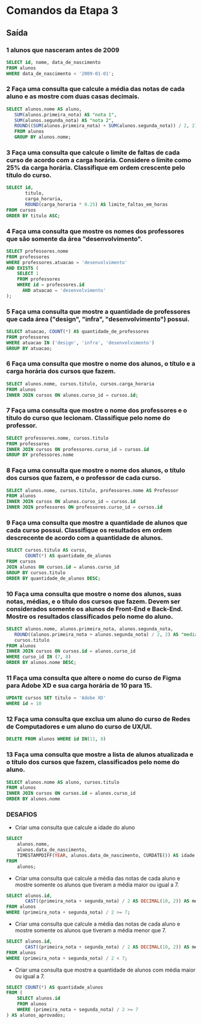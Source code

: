 # Comandos da Etapa 3

## Saída

### 1 alunos que nasceram antes de 2009
```sql
SELECT id, nome, data_de_nascimento
FROM alunos
WHERE data_de_nascimento < '2009-01-01';
```

### 2 Faça uma consulta que calcule a média das notas de cada aluno e as mostre com duas casas decimais.

```sql
SELECT alunos.nome AS aluno,
   SUM(alunos.primeira_nota) AS "nota 1",
   SUM(alunos.segunda_nota) AS "nota 2",
   ROUND((SUM(alunos.primeira_nota) + SUM(alunos.segunda_nota)) / 2, 2) AS "media"
   FROM alunos
   GROUP BY alunos.nome;
```

### 3 Faça uma consulta que calcule o limite de faltas de cada curso de acordo com a carga horária. Considere o limite como 25% da carga horária. Classifique em ordem crescente pelo título do curso.

```sql
SELECT id,
       titulo,
       carga_horaria,
       ROUND(carga_horaria * 0.25) AS limite_faltas_em_horas
FROM cursos
ORDER BY titulo ASC;
```

### 4 Faça uma consulta que mostre os nomes dos professores que são somente da área "desenvolvimento".

```sql
SELECT professores.nome
FROM professores
WHERE professores.atuacao = 'desenvolvimento'
AND EXISTS (
    SELECT 1
    FROM professores
    WHERE id = professores.id
      AND atuacao = 'desenvolvimento'
);

```

### 5 Faça uma consulta que mostre a quantidade de professores que cada área ("design", "infra", "desenvolvimento") possui.

```sql
SELECT atuacao, COUNT(*) AS quantidade_de_professores
FROM professores
WHERE atuacao IN ('design', 'infra', 'desenvolvimento')
GROUP BY atuacao;
```

### 6 Faça uma consulta que mostre o nome dos alunos, o título e a carga horária dos cursos que fazem.

```sql
SELECT alunos.nome, cursos.titulo, cursos.carga_horaria 
FROM alunos 
INNER JOIN cursos ON alunos.curso_id = cursos.id;
```

### 7 Faça uma consulta que mostre o nome dos professores e o título do curso que lecionam. Classifique pelo nome do professor.

```sql
SELECT professores.nome, cursos.titulo 
FROM professores
INNER JOIN cursos ON professores.curso_id = cursos.id
GROUP BY professores.nome
```

### 8 Faça uma consulta que mostre o nome dos alunos, o título dos cursos que fazem, e o professor de cada curso.

```sql
SELECT alunos.nome, cursos.titulo, professores.nome AS Professor
FROM alunos
INNER JOIN cursos ON alunos.curso_id = cursos.id
INNER JOIN professores ON professores.curso_id = cursos.id
```

### 9 Faça uma consulta que mostre a quantidade de alunos que cada curso possui. Classifique os resultados em ordem descrecente de acordo com a quantidade de alunos.

```sql
SELECT cursos.titulo AS curso,
       COUNT(*) AS quantidade_de_alunos
FROM cursos
JOIN alunos ON cursos.id = alunos.curso_id
GROUP BY cursos.titulo
ORDER BY quantidade_de_alunos DESC;
```

### 10 Faça uma consulta que mostre o nome dos alunos, suas notas, médias, e o título dos cursos que fazem. Devem ser considerados somente os alunos de Front-End e Back-End. Mostre os resultados classificados pelo nome do aluno.

```sql
SELECT alunos.nome, alunos.primeira_nota, alunos.segunda_nota, 
   ROUND((alunos.primeira_nota + alunos.segunda_nota) / 2, 2) AS "media",
   cursos.titulo
FROM alunos
INNER JOIN cursos ON cursos.id = alunos.curso_id
WHERE curso_id IN (7, 8)
ORDER BY alunos.nome DESC;
```

### 11 Faça uma consulta que altere o nome do curso de Figma para Adobe XD e sua carga horária de 10 para 15.

```sql
UPDATE cursos SET titulo = 'Adobe XD'
WHERE id = 10
```

### 12 Faça uma consulta que exclua um aluno do curso de Redes de Computadores e um aluno do curso de UX/UI.

```sql
DELETE FROM alunos WHERE id IN(11, 8) 
```

### 13 Faça uma consulta que mostre a lista de alunos atualizada e o título dos cursos que fazem, classificados pelo nome do aluno.

```sql
SELECT alunos.nome AS aluno, cursos.titulo
FROM alunos
INNER JOIN cursos ON cursos.id = alunos.curso_id
ORDER BY alunos.nome
```

### DESAFIOS
- Criar uma consulta que calcule a idade do aluno
```sql
SELECT 
    alunos.nome, 
    alunos.data_de_nascimento,
    TIMESTAMPDIFF(YEAR, alunos.data_de_nascimento, CURDATE()) AS idade
FROM 
    alunos;

```

- Criar uma consulta que calcule a média das notas de cada aluno e mostre somente os alunos que tiveram a média maior ou igual a 7.
```sql
SELECT alunos.id,
       CAST((primeira_nota + segunda_nota) / 2 AS DECIMAL(10, 2)) AS media
FROM alunos
WHERE (primeira_nota + segunda_nota) / 2 >= 7;

```

- Criar uma consulta que calcule a média das notas de cada aluno e mostre somente os alunos que tiveram a média menor que 7.
```sql
SELECT alunos.id,
       CAST((primeira_nota + segunda_nota) / 2 AS DECIMAL(10, 2)) AS media
FROM alunos
WHERE (primeira_nota + segunda_nota) / 2 < 7;
```

- Criar uma consulta que mostre a quantidade de alunos com média maior ou igual a 7.
```sql
SELECT COUNT(*) AS quantidade_alunos
FROM (
    SELECT alunos.id
    FROM alunos
    WHERE (primeira_nota + segunda_nota) / 2 >= 7
) AS alunos_aprovados;


```